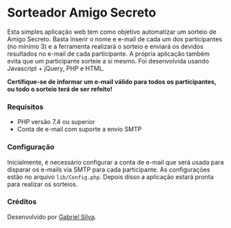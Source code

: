 # Sorteador Amigo Secreto
Esta simples aplicação web tem como objetivo automatizar um sorteio de Amigo Secreto. Basta inserir o nome e e-mail de cada um dos participantes (no mínimo 3) e a ferramenta realizará o sorteio e enviará os devidos resultados no e-mail de cada participante. A própria aplicação também evita que um participante sorteie a si mesmo. Foi desenvolvida usando Javascript + jQuery, PHP e HTML.

**Certifique-se de informar um e-mail válido para todos os participantes, ou todo o sorteio terá de ser refeito!**

### Requisitos
- PHP versão 7.4 ou superior
- Conta de e-mail com suporte a envio SMTP

### Configuração
Inicialmente, é necessário configurar a conta de e-mail que será usada para disparar os e-mails via SMTP para cada participante. As configurações estão no arquivo `lib/Config.php`. Depois disso a aplicação estará pronta para realizar os sorteios.

### Créditos
Desenvolvido por [Gabriel Silva](https://eugabrielsilva.tk).